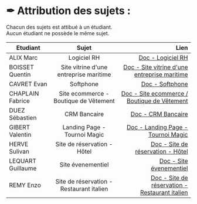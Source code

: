 # ✒ Attribution des sujets : 

Chacun des sujets est attibué à un étudiant.
<br>
Aucun étudiant ne possède le même sujet.
<br>

| Etudiant   |      Sujet      |  Lien |
|----------|:-------------:|------:|
| ALIX Marc |  Logiciel RH | [Doc - Logiciel RH](./sujet1-LogicielRH/) |
| BOISSET Quentin |  Site vitrine d'une entreprise maritime   |  [Doc - Site vitrine d'une entreprise maritime](./sujet2-SiteEntrepriseMaritime/) |
| CAVRET Evan | Softphone |    [Doc - Softphone](./sujet3-Softphone/) |
| CHAPLAIN Fabrice |  Site ecommerce - Boutique de Vêtement | [Doc - Site ecommerce / Boutique de Vêtement](./sujet4-EcommerceVetements/)  |
| DUEZ Sébastien |    CRM Bancaire   |   [Doc - CRM Bancaire](./sujet5-CRMBancaire/) |
| GIBERT Valentin | Landing Page - Tournoi Magic |    [Doc - Landing Page - Tournoi Magic](./sujet6-LandingPageMagic/) |
| HERVE Sulivan | Site de réservation - Hôtel |    [Doc - Site de réservation - Hôtel](./sujet7-ReservationHotel/) |
| LEQUART Guillaume |  Site évenementiel | [Doc - Site évenementiel](./sujet8-SiteEvenementiel/) |
| REMY Enzo |    Site de réservation - Restaurant italien   |   [Doc - Site de réservation - Restaurant italien](./sujet9-ReservationRestaurant/) |


